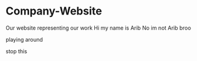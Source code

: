 # Company-Website
Our website representing our work
Hi my name is Arib
No im not Arib broo


playing around


stop this
